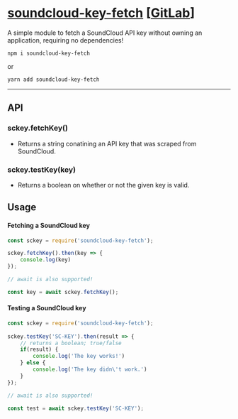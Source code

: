# [soundcloud-key-fetch](https://www.npmjs.com/package/soundcloud-key-fetch) [[GitLab](https://gitlab.com/syqwq/soundcloud-key-fetch)]
A simple module to fetch a SoundCloud API key without owning an application, requiring no dependencies!
```
npm i soundcloud-key-fetch
```
or 
```
yarn add soundcloud-key-fetch
```
---
## API
### sckey.fetchKey()
- Returns a string conatining an API key that was scraped from SoundCloud.

### sckey.testKey(key)
- Returns a boolean on whether or not the given key is valid.

## Usage
#### Fetching a SoundCloud key
```javascript
const sckey = require('soundcloud-key-fetch');

sckey.fetchKey().then(key => {
    console.log(key)
});

// await is also supported!

const key = await sckey.fetchKey();
```

#### Testing a SoundCloud key
```javascript
const sckey = require('soundcloud-key-fetch');
	
sckey.testKey('SC-KEY').then(result => {
	// returns a boolean; true/false
	if(result) {
		console.log('The key works!')
	} else {
		console.log('The key didn\'t work.')
	}
});

// await is also supported!

const test = await sckey.testKey('SC-KEY');
```